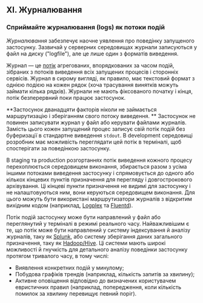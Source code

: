 ## XI. Журналювання
### Сприймайте журналювання (logs) як потоки подій

*Журналювання* забезпечує наочне уявлення про поведінку запущеного застосунку. Зазвичай у серверних середовищах 
журнали записуються у файл на диску ("logfile"), але це лише один з форматів виведення.

Журнал — це [потік](https://adam.herokuapp.com/past/2011/4/1/logs_are_streams_not_files/) агрегованих, 
впорядкованих за часом подій, зібраних з потоків виведення всіх запущених процесів і сторонніх сервісів. 
Журнал в сирому вигляді, як правило, має текстовий формат з однією подією на кожен рядок (хоча трасування винятків 
можуть займати кілька рядків). Журнали не мають фіксованого початку і кінця, потік безперервний поки працює застосунок.

**Застосунок дванадцяти факторів ніколи не займається маршрутизацію і зберіганням свого потоку виведення.
** Застосунок не повинен записувати журнал у файл або керувати файлами журналів. Замість цього кожен запущений 
процес записує свій потік подій без буферизації в стандартне виведення `stdout`. В development середовищі розробник 
має можливість переглядати цей потік в терміналі, щоб спостерігати за поведінкою застосунку.

В staging та production розгортаннях потік виведення кожного процесу перехоплюється середовищем виконання, 
збирається разом з усіма іншими потоками виведення застосунку і спрямовується до одного або кількох кінцевих 
пунктів призначення для перегляду і довгострокового архівування. Ці кінцеві пункти призначення не видимі 
для застосунку і не налаштовуються ним, вони керуються середовищем виконання. Для цього можуть бути використані 
маршрутизатори журналів з відкритим вихідним кодом (наприклад, [Logplex](https://github.com/heroku/logplex) 
та [Fluentd](https://github.com/fluent/fluentd)).

Потік подій застосунку може бути направлений у файл або переглянутий у терміналі в режимі реального часу. 
Найважливішим є те, що потік може бути направлений у систему індексування й аналізу журналів, 
таку як [Splunk](http://www.splunk.com/), або систему зберігання даних загального призначення, 
таку як [Hadoop/Hive](http://hive.apache.org/). Ці системи мають широкі можливості й гнучкість для детального 
аналізу поведінки застосунку протягом тривалого часу, в тому числі:

* Виявлення конкретних подій у минулому;
* Побудова графіків трендів (наприклад, кількість запитів за хвилину);
* Активне оповіщення відповідно до визначених користувачем евристичних правил (наприклад, попередження, 
коли кількість помилок за хвилину перевищує певний поріг).
